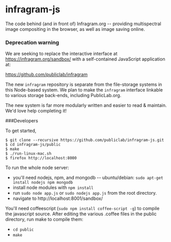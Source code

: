 # infragram-js

The code behind (and in front of) Infragram.org -- providing multispectral image compositing in the browser, as well as image saving online.

### Deprecation warning

We are seeking to replace the interactive interface at https://infragram.org/sandbox/ with a self-contained JavaScript application at:

https://github.com/publiclab/infragram

The new `infragram` repository is separate from the file-storage systems in this Node-based system. We plan to make the `infragram` interface linkable to various storage back-ends, including PublicLab.org.

The new system is far more modularly written and easier to read & maintain. We'd love help completing it!


###Developers

To get started,

    $ git clone --recursive https://github.com/publiclab/infragram-js.git
    $ cd infragram-js/public
    $ make
    $ ./run-linux-mac.sh
    $ firefox http://localhost:8000

To run the whole node server:

* you'll need nodejs, npm, and mongodb -- ubuntu/debian: `sudo apt-get install nodejs npm mongodb`
* install node modules with `npm install`
* run `sudo node app.js` or `sudo nodejs app.js` from the root directory.
* navigate to http://localhost:8001/sandbox/

You'll need coffeescript (`sudo npm install coffee-script -g`) to compile the javascript source. After editing the various .coffee files in the public directory, run make to compile them:

* `cd public`
* `make`


